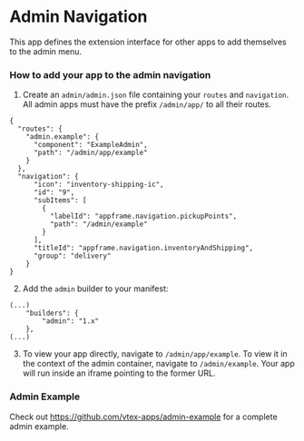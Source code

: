 # Admin Navigation

This app defines the extension interface for other apps to add themselves to the admin menu.

### How to add your app to the admin navigation

1. Create an `admin/admin.json` file containing your `routes` and `navigation`. All admin apps must have the prefix `/admin/app/` to all their routes.

```
{
  "routes": {
    "admin.example": {
      "component": "ExampleAdmin",
      "path": "/admin/app/example"
    }
  },
  "navigation": {
      "icon": "inventory-shipping-ic",
      "id": "9",
      "subItems": [
        {
          "labelId": "appframe.navigation.pickupPoints",
          "path": "/admin/example"
        }
      ],
      "titleId": "appframe.navigation.inventoryAndShipping",
      "group": "delivery"
    } 
}
```

2. Add the `admin` builder to your manifest:

```
(...)
    "builders": {
        "admin": "1.x"
    },
(...)
```

3. To view your app directly, navigate to `/admin/app/example`. To view it in the context of the admin container, navigate to `/admin/example`. Your app will run inside an iframe pointing to the former URL.

### Admin Example

Check out https://github.com/vtex-apps/admin-example for a complete admin example.

